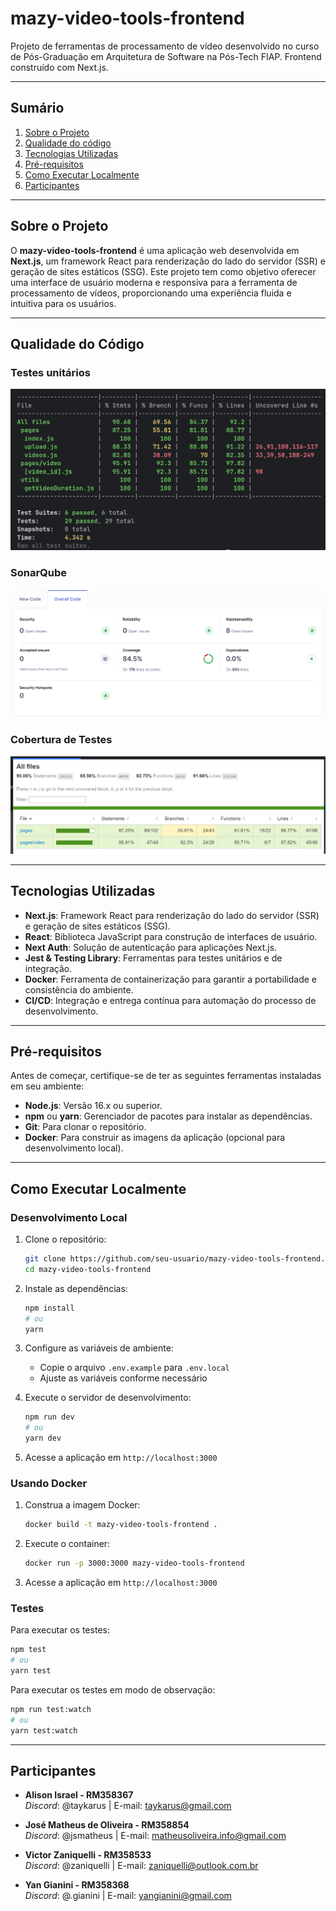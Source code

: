 # mazy-video-tools-frontend

Projeto de ferramentas de processamento de vídeo desenvolvido no curso de Pós-Graduação em Arquitetura de Software na Pós-Tech FIAP. Frontend construído com Next.js.

---

## Sumário

1. [Sobre o Projeto](#sobre-o-projeto)
2. [Qualidade do código](#qualidade-do-código)
3. [Tecnologias Utilizadas](#tecnologias-utilizadas)
4. [Pré-requisitos](#pré-requisitos)
5. [Como Executar Localmente](#como-executar-localmente)
6. [Participantes](#participantes)

---

## Sobre o Projeto

O **mazy-video-tools-frontend** é uma aplicação web desenvolvida em **Next.js**, um framework React para renderização do lado do servidor (SSR) e geração de sites estáticos (SSG). Este projeto tem como objetivo oferecer uma interface de usuário moderna e responsiva para a ferramenta de processamento de vídeos, proporcionando uma experiência fluida e intuitiva para os usuários.

---

## Qualidade do Código

### Testes unitários
![Testes Unitários](./assets/jest.png)

### SonarQube
![Sonar_1](./assets/sonar.png)

### Cobertura de Testes
![Cobertura de Testes](./assets/testes.png)

---


## Tecnologias Utilizadas

- **Next.js**: Framework React para renderização do lado do servidor (SSR) e geração de sites estáticos (SSG).
- **React**: Biblioteca JavaScript para construção de interfaces de usuário.
- **Next Auth**: Solução de autenticação para aplicações Next.js.
- **Jest & Testing Library**: Ferramentas para testes unitários e de integração.
- **Docker**: Ferramenta de containerização para garantir a portabilidade e consistência do ambiente.
- **CI/CD**: Integração e entrega contínua para automação do processo de desenvolvimento.

---

## Pré-requisitos

Antes de começar, certifique-se de ter as seguintes ferramentas instaladas em seu ambiente:

- **Node.js**: Versão 16.x ou superior.
- **npm** ou **yarn**: Gerenciador de pacotes para instalar as dependências.
- **Git**: Para clonar o repositório.
- **Docker**: Para construir as imagens da aplicação (opcional para desenvolvimento local).

---

## Como Executar Localmente

### Desenvolvimento Local

1. Clone o repositório:
   ```bash
   git clone https://github.com/seu-usuario/mazy-video-tools-frontend.git
   cd mazy-video-tools-frontend
   ```

2. Instale as dependências:
   ```bash
   npm install
   # ou
   yarn
   ```

3. Configure as variáveis de ambiente:
   - Copie o arquivo `.env.example` para `.env.local`
   - Ajuste as variáveis conforme necessário

4. Execute o servidor de desenvolvimento:
   ```bash
   npm run dev
   # ou
   yarn dev
   ```

5. Acesse a aplicação em `http://localhost:3000`

### Usando Docker

1. Construa a imagem Docker:
   ```bash
   docker build -t mazy-video-tools-frontend .
   ```

2. Execute o container:
   ```bash
   docker run -p 3000:3000 mazy-video-tools-frontend
   ```

3. Acesse a aplicação em `http://localhost:3000`

### Testes

Para executar os testes:
```bash
npm test
# ou
yarn test
```

Para executar os testes em modo de observação:
```bash
npm run test:watch
# ou
yarn test:watch
```



---

## Participantes

- **Alison Israel - RM358367**  
  *Discord*: @taykarus | E-mail: taykarus@gmail.com

- **José Matheus de Oliveira - RM358854**  
  *Discord*: @jsmatheus | E-mail: matheusoliveira.info@gmail.com

- **Victor Zaniquelli - RM358533**  
  *Discord*: @zaniquelli | E-mail: zaniquelli@outlook.com.br

- **Yan Gianini - RM358368**  
  *Discord*: @.gianini | E-mail: yangianini@gmail.com
